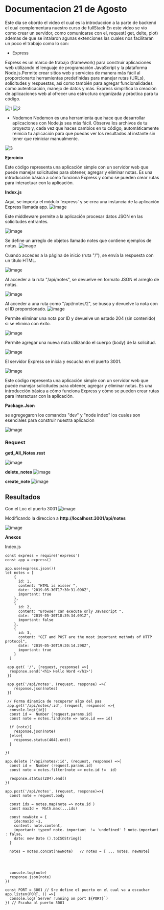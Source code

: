 # Documentacion 21 de Agosto 

Este dia se obordo el video el cual es la introduccion a la parte de backend el cual complementara nuestro curso de fullStack 
En este video se vio como crear un servidor, como comunicarse con el, request( get, delte, plot) ademas de que se intalaron agunas extenciones las cuales nos facilitaran un poco el trabajo como lo son:
 * Express

Express es un marco de trabajo (framework) para construir aplicaciones web utilizando el lenguaje de programación JavaScript y la plataforma Node.js.Permite crear sitios web y servicios de manera más fácil al proporcionarte herramientas predefinidas para manejar rutas (URLs), solicitudes y respuestas, así como también para agregar funcionalidades como autenticación, manejo de datos y más. Express simplifica la creación de aplicaciones web al ofrecer una estructura organizada y práctica para tu código.

  ![1](https://github.com/Reivaq/Practicas/assets/140466947/33724694-544b-47b3-bf94-756f760f1dc1)
  ![2](https://github.com/Reivaq/Practicas/assets/140466947/5a33a5de-474f-4aef-b2a4-a73dbe80a0b6)


* Nodemon
 Nodemon es una herramienta que hace que desarrollar aplicaciones con Node.js sea más fácil. Observa los archivos de tu proyecto y, cada vez que haces cambios en tu código, automáticamente reinicia tu aplicación para que puedas ver los resultados al instante sin tener que reiniciar manualmente. 
    
 ![3](https://github.com/Reivaq/Practicas/assets/140466947/152c59e8-648c-4f02-8fdc-5ba88814a6a6)

**Ejercicio**

Este código representa una aplicación simple con un servidor web que puede manejar solicitudes para obtener, agregar y eliminar notas. Es una introducción básica a cómo funciona Express y cómo se pueden crear rutas para interactuar con la aplicación.

**Index.js**

Aquí, se importa el módulo 'express' y se crea una instancia de la aplicación Express llamada app.
![image](https://github.com/Reivaq/Practicas/assets/140466947/a66d571e-0a05-4922-9091-7b00575c61fb)



Este middleware permite a la aplicación procesar datos JSON en las solicitudes entrantes.

![image](https://github.com/Reivaq/Practicas/assets/140466947/8c0a7d82-3f01-4f91-b2f6-1e20fd3100c6)

Se define un arreglo de objetos llamado notes que contiene ejemplos de notas.
![image](https://github.com/Reivaq/Practicas/assets/140466947/64f6b477-7e9c-4d1d-8fd1-721a98d22b09)


Cuando accedes a la página de inicio (ruta "/"), se envía la respuesta con un título HTML.

![image](https://github.com/Reivaq/Practicas/assets/140466947/8e765be4-ed8b-45bf-bb47-2cbccc7ed753)

Al acceder a la ruta "/api/notes", se devuelve en formato JSON el arreglo de notas.

![image](https://github.com/Reivaq/Practicas/assets/140466947/80552eba-a79e-4d22-98b8-cad0c780118c)

Al acceder a una ruta como "/api/notes/2", se busca y devuelve la nota con el ID proporcionado.
![image](https://github.com/Reivaq/Practicas/assets/140466947/8d77c1c3-24e3-4e25-9a71-356d2736c982)


Permite eliminar una nota por ID y devuelve un estado 204 (sin contenido) si se elimina con éxito.

![image](https://github.com/Reivaq/Practicas/assets/140466947/f3166cd3-3c33-4c4a-81f6-20678a0ff9c4)

Permite agregar una nueva nota utilizando el cuerpo (body) de la solicitud.

![image](https://github.com/Reivaq/Practicas/assets/140466947/14b82dab-02e7-40fc-868d-40ae2cc898d6)


El servidor Express se inicia y escucha en el puerto 3001.

![image](https://github.com/Reivaq/Practicas/assets/140466947/e6d090d2-9fcb-4468-829a-1fd91216d80e)


Este código representa una aplicación simple con un servidor web que puede manejar solicitudes para obtener, agregar y eliminar notas. Es una introducción básica a cómo funciona Express y cómo se pueden crear rutas para interactuar con la aplicación.

**Package.Json**

se agregegaron los comandos "dev" y "node index" los cuales son esenciales para construir nuestra aplicacion

![image](https://github.com/Reivaq/Practicas/assets/140466947/9b7ef155-5808-42b8-affc-f108e04ee981)

### Request

**getl_All_Notes.rest**

![image](https://github.com/Reivaq/Practicas/assets/140466947/de862700-d2c2-4264-99ab-89557a365df6)

**delete_notes**
![image](https://github.com/Reivaq/Practicas/assets/140466947/8c120f47-fb2d-4f95-9556-249645fb9274)

**create_note**
![image](https://github.com/Reivaq/Practicas/assets/140466947/97d0a0cb-9961-44fa-9e9f-a6a4e0edadf4)


## Resultados 

Con el Loc el puerto 3001 
![image](https://github.com/Reivaq/Practicas/assets/140466947/32251981-d98a-4070-91a1-c2a49fae806c)

Modificando la direccion a **http://localhost:3001/api/notes**

![image](https://github.com/Reivaq/Practicas/assets/140466947/69a06401-be27-4a9e-a58b-7937936c52db)



**Anexos**

Index.js
```
const express = require('express')
const app = express() 

app.use(express.json())
let notes = [
    {
      id: 1,
      content: "HTML is eisser ",
      date: "2019-05-30T17:30:31.098Z",
      important: true
    },
    {
      id: 2,
      content: "Browser can execute only Javascript ",
      date: "2019-05-30T18:39:34.091Z",
      important: false
    },
    {
      id: 3,
      content: "GET and POST are the most important methods of HTTP protocol",
      date: "2019-05-30T19:20:14.298Z",
      important: true
    }
  ]

 app.get( '/', (request, response) =>{
  response.send('<h1> Hello Word </h1>')
 })

 app.get('/api/notes', (request, response) =>{
    response.json(notes)
 })

 // Forma dinamica de recuperar algo del pas 
 app.get('/api/notes/:id', (request, response) =>{
  console.log({id})
  const id =  Number (request.params.id)
  const note = notes.find(note => note.id === id)

  if (note){
    response.json(note)
  }else{
    response.status(404).end()
  }
  
})

app.delete ('/api/notes/:id', (request, response) =>{
  const id =  Number (request.params.id)
  const note = notes.filter(note => note.id !=  id)

  response.status(204).end()
})

app.post('/api/notes', (request, response)=>{
  const note = request.body

  const ids = notes.map(note => note.id )
  const maxId =  Math.max(...ids)

  const newNote = {
    ide:maxId +1,
    content: note.content,
    important: typeof note. important  != 'undefined' ? note.important : false,
    date: new Date ().toISOString()
  }

  notes = notes.concat(newNote)   // notes = [ ... notes, newNote]




  console.log(note)
  response.json(note)
}) 

const PORT = 3001 // Sre define el puerto en el cual va a escuchar 
app.listen(PORT, () =>{
  console.log(`Server running on port ${PORT}`)
}) // Escuha al puerto 3001


```

